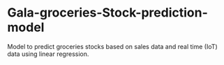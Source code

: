 # Gala-groceries-Stock-prediction-model
Model to predict groceries stocks based on sales data and real time (IoT) data using linear regression.
